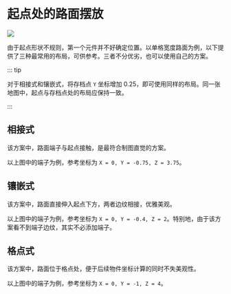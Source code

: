 # 起点处的路面摆放

![](/images/road-at-start-example.png)

由于起点形状不规则，第一个元件并不好确定位置。以单格宽度路面为例，以下提供了三种最常用的布局，可供参考。三者不分优劣，也可以使用自己的方案。

::: tip

对于相接式和镶嵌式，将存档点 `Y` 坐标增加 0.25，即可使用同样的布局。同一张地图中，起点与存档点处的布局应保持一致。

:::

## 相接式

该方案中，路面端子与起点接触，是最符合制图直觉的方案。

以上图中的端子为例，参考坐标为 `X = 0, Y = -0.75, Z = 3.75`。

## 镶嵌式

该方案中，路面直接伸入起点下方，两者边纹相接，优雅美观。

以上图中的端子为例，参考坐标为 `X = 0, Y = -0.4, Z = 2`。特别地，由于该方案看不到端子边纹，其实不必添加端子。

## 格点式

该方案中，路面位于格点处，便于后续物件坐标计算的同时不失美观性。

以上图中的端子为例，参考坐标为 `X = 0, Y = -1, Z = 4`。
